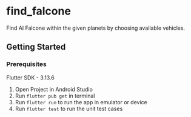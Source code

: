 # find_falcone

Find AI Falcone within the given planets by choosing available vehicles.

## Getting Started


### Prerequisites
Flutter SDK - 3.13.6

1. Open Project in Android Studio
2. Run `flutter pub get` in terminal
3. Run `flutter run` to run the app in emulator or device
4. Run `flutter test` to run the unit test cases

